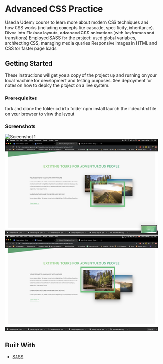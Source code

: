 # Advanced CSS Practice

Used a Udemy course to learn more about modern CSS techniques and how CSS works (including concepts like cascade, specificity, inheritance).
Dived into Flexbox layouts, advanced CSS animations (with keyframes and transitions)
Employed SASS for the project: used global variables, architecting CSS, managing media queries
Responsive images in HTML and CSS for faster page loads

## Getting Started

These instructions will get you a copy of the project up and running on your local machine for development and testing purposes. See deployment for notes on how to deploy the project on a live system.

### Prerequisites

fork and clone the folder
cd into folder
npm install
launch the index.html file on your browser to view the layout

### Screenshots

![Screenshot 1](project-screenshots/screenshot_1.png)
![Screenshot 2](project-screenshots/screenshot_2.png)
![Screenshot 3](project-screenshots/screenshot_3.png)

## Built With

- [SASS](https://sass-lang.com/)

